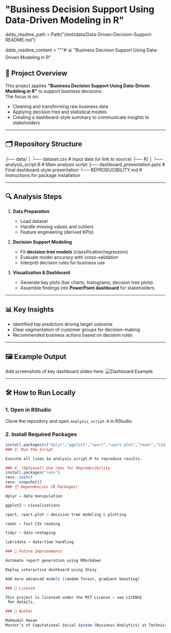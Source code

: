 

#  "Business Decision Support Using Data-Driven Modeling in R" 
ddds_readme_path = Path("/mnt/data/Data-Driven-Decision-Support-README.md")

ddds_readme_content = """# 📊 "Business Decision Support Using Data-Driven Modeling in R"
## 📌 Project Overview
This project applies **"Business Decision Support Using Data-Driven Modeling in R"** to support business decisions.  
The focus is on:
- Cleaning and transforming raw business data
- Applying decision tree and statistical models
- Creating a dashboard-style summary to communicate insights to stakeholders

---

## 🗂 Repository Structure
├── data/
│ └── dataset.csv # Input data (or link to source)
├── R/
│ └── analysis_script.R # Main analysis script
├── dashboard_presentation.pptx # Final dashboard-style presentation
└── REPRODUCIBILITY.md # Instructions for package installation


---

## 🔍 Analysis Steps

1. **Data Preparation**
   - Load dataset
   - Handle missing values and outliers
   - Feature engineering (derived KPIs)

2. **Decision Support Modeling**
   - Fit **decision tree models** (classification/regression)
   - Evaluate model accuracy with cross-validation
   - Interpret decision rules for business use

3. **Visualization & Dashboard**
   - Generate key plots (bar charts, histograms, decision tree plots)
   - Assemble findings into **PowerPoint dashboard** for stakeholders

---

## 📊 Key Insights
- Identified top predictors driving target outcome
- Clear segmentation of customer groups for decision-making
- Recommended business actions based on decision rules

---

## 🖼 Example Output
Add screenshots of key dashboard slides here:
![Dashboard Example](docs/dashboard_example.png)

---

## 🛠 How to Run Locally

### 1. Open in RStudio
Clone the repository and open `analysis_script.R` in RStudio.

### 2. Install Required Packages
```R
install.packages(c("dplyr","ggplot2","rpart","rpart.plot","readr","tidyr","lubridate"))
### 3. Run the Script

Execute all lines in analysis_script.R to reproduce results.

### 4. (Optional) Use renv for Reproducibility
install.packages("renv")
renv::init()
renv::snapshot()
### 📦 Dependencies (R Packages)

dplyr – data manipulation

ggplot2 – visualizations

rpart, rpart.plot – decision tree modeling & plotting

readr – fast CSV reading

tidyr – data reshaping

lubridate – date/time handling

### 🚀 Future Improvements

Automate report generation using RMarkdown

Deploy interactive dashboard using Shiny

Add more advanced models (random forest, gradient boosting)

### 📜 License

This project is licensed under the MIT License – see LICENSE
 for details.

### 👤 Author

Mahmudul Hasan
Master’s of Coputational Social System (Business Analytics) at Technical University of  Graz andd University of Graz
